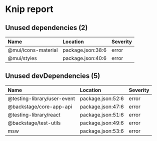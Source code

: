 # Knip report

## Unused dependencies (2)

| Name                | Location          | Severity |
| :------------------ | :---------------- | :------- |
| @mui/icons-material | package.json:38:6 | error    |
| @mui/styles         | package.json:40:6 | error    |

## Unused devDependencies (5)

| Name                        | Location          | Severity |
| :-------------------------- | :---------------- | :------- |
| @testing-library/user-event | package.json:52:6 | error    |
| @backstage/core-app-api     | package.json:47:6 | error    |
| @testing-library/react      | package.json:51:6 | error    |
| @backstage/test-utils       | package.json:49:6 | error    |
| msw                         | package.json:53:6 | error    |
